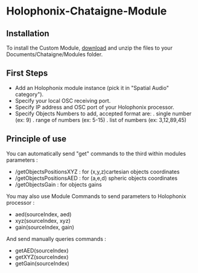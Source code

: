 # Holophonix-Chataigne-Module

## Installation

To install the Custom Module, [download](https://github.com/dewiweb/Holophonix-chataigne-module/archive/refs/heads/main.zip) and unzip the files to your Documents/Chataigne/Modules folder.

## First Steps

- Add an Holophonix module instance (pick it in "Spatial Audio" category").
- Specify your local OSC receiving port.
- Specify IP address and OSC port of your Holophonix processor.
- Specify Objects Numbers to add, accepted format are:
  . single number (ex: 9)
  . range of numbers (ex: 5-15)
  . list of numbers (ex: 3,12,89,45)

## Principle of use

You can automatically send "get" commands to the third within modules parameters :

- /getObjectsPositionsXYZ : for (x,y,z)cartesian objects coordinates
- /getObjectsPositionsAED : for (a,e,d) spheric objects coordinates
- /getObjectsGain : for objects gains

You may also use Module Commands to send parameters to Holophonix processor :

- aed(sourceIndex, aed)
- xyz(sourceIndex, xyz)
- gain(sourceIndex, gain)

And send manually queries commands :

- getAED(sourceIndex)
- getXYZ(sourceIndex)
- getGain(sourceIndex)
